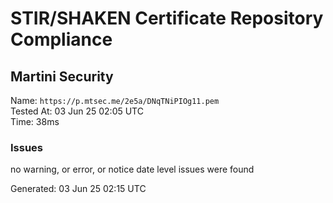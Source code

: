 # STIR/SHAKEN Certificate Repository Compliance

## Martini Security

Name: `https://p.mtsec.me/2e5a/DNqTNiPIOg11.pem`\
Tested At: 03 Jun 25 02:05 UTC\
Time: 38ms

### Issues

no warning, or error, or notice date level issues were found

Generated: 03 Jun 25 02:15 UTC